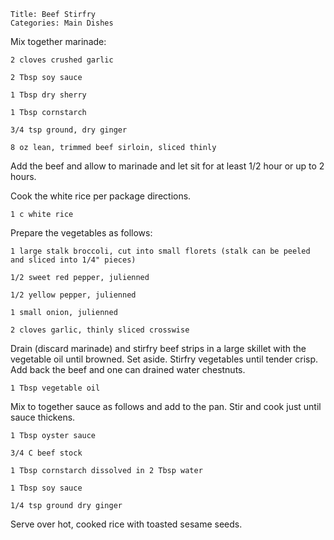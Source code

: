 ~~~ recipe-info
Title: Beef Stirfry
Categories: Main Dishes
~~~

Mix together marinade:

~~~ recipe-ingredients
2 cloves crushed garlic

2 Tbsp soy sauce

1 Tbsp dry sherry

1 Tbsp cornstarch

3/4 tsp ground, dry ginger

8 oz lean, trimmed beef sirloin, sliced thinly
~~~

Add the beef and allow to marinade and let sit for at
least 1/2 hour or up to 2 hours.

Cook the white rice per package directions.

~~~ recipe-ingredients
1 c white rice
~~~

Prepare the vegetables as follows:

~~~ recipe-ingredients
1 large stalk broccoli, cut into small florets (stalk can be peeled and sliced into 1/4" pieces)

1/2 sweet red pepper, julienned

1/2 yellow pepper, julienned

1 small onion, julienned

2 cloves garlic, thinly sliced crosswise
~~~

Drain (discard marinade) and stirfry beef strips in a large skillet with the vegetable oil until
browned.  Set aside.  Stirfry vegetables until tender crisp.  Add back the beef and one can drained
water chestnuts.

~~~ recipe-ingredients
1 Tbsp vegetable oil
~~~

Mix to together sauce as follows and add to the pan.  Stir and cook just until sauce thickens.

~~~ recipe-ingredients
1 Tbsp oyster sauce

3/4 C beef stock

1 Tbsp cornstarch dissolved in 2 Tbsp water

1 Tbsp soy sauce

1/4 tsp ground dry ginger
~~~

Serve over hot, cooked rice with toasted sesame seeds.
